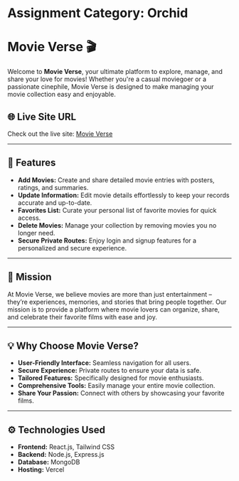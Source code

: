 # Assignment Category: Orchid

# Movie Verse 🎬

Welcome to **Movie Verse**, your ultimate platform to explore, manage, and share your love for movies! Whether you're a casual moviegoer or a passionate cinephile, Movie Verse is designed to make managing your movie collection easy and enjoyable.

## 🌐 Live Site URL

Check out the live site: [Movie Verse](https://movie-verse-client.vercel.app)

---

## 📌 Features

- **Add Movies:** Create and share detailed movie entries with posters, ratings, and summaries.
- **Update Information:** Edit movie details effortlessly to keep your records accurate and up-to-date.
- **Favorites List:** Curate your personal list of favorite movies for quick access.
- **Delete Movies:** Manage your collection by removing movies you no longer need.
- **Secure Private Routes:** Enjoy login and signup features for a personalized and secure experience.

---

## 🎯 Mission

At Movie Verse, we believe movies are more than just entertainment – they’re experiences, memories, and stories that bring people together. Our mission is to provide a platform where movie lovers can organize, share, and celebrate their favorite films with ease and joy.

---

## 💡 Why Choose Movie Verse?

- **User-Friendly Interface:** Seamless navigation for all users.
- **Secure Experience:** Private routes to ensure your data is safe.
- **Tailored Features:** Specifically designed for movie enthusiasts.
- **Comprehensive Tools:** Easily manage your entire movie collection.
- **Share Your Passion:** Connect with others by showcasing your favorite films.

---

## ⚙️ Technologies Used

- **Frontend:** React.js, Tailwind CSS
- **Backend:** Node.js, Express.js
- **Database:** MongoDB
- **Hosting:** Vercel
